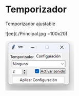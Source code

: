 # Temporizador
Temporizador ajustable

![ee](./Principal.jpg =100x20)

![Configuración](https://github.com/Thoraal/Temporizador/blob/main/Configuraci%C3%B3n.jpg)
